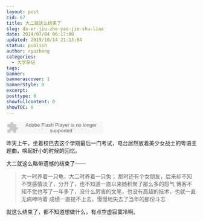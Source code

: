 ```yaml
---
layout: post
cid: 67
title: 大二就这么结束了
slug: da-er-jiu-zhe-yao-jie-shu-liao
date: 2014/07/04 06:17:00
updated: 2019/10/14 21:13:04
status: publish
author: ryuzheng
categories: 
  - 大学杂记
tags: 
banner: 
bannerascover: 1
bannerStyle: 0
excerpt: 
posttype: 0
showfullcontent: 0
showTOC: 0
---
```



<embed src="https://www.xiami.com/widget/0_144350/singlePlayer.swf" type="application/x-shockwave-flash" width="257" height="33" wmode="transparent"></embed>

昨天上午，坐着校巴去这个学期最后一门考试，电台居然放着美少女战士的粤语主题曲，唤起好小的时候的回忆。

大二就这么略带遗憾的结束了——

>大一时养着一只龟，大二时养着一只兔；
>那时还有个女朋友，后来却不知不觉感情淡了，分开了，也不知道一直以来她积聚了那么多的怨气
>博客不知不觉也写了一年多了，没什么厉害的文笔，也没有高超的技术，也就一直无病呻吟着
>成绩一直提不上去，慢慢地失去了当年的那份斗志
    
就这么结束了，都不知道想做什么，有点空虚寂寞冷啊。